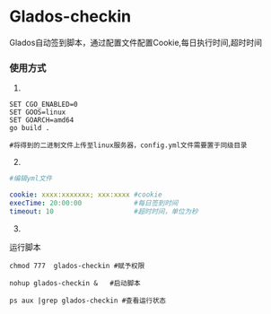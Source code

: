 # Glados-checkin
Glados自动签到脚本，通过配置文件配置Cookie,每日执行时间,超时时间

### 使用方式

1.

```shell
SET CGO_ENABLED=0
SET GOOS=linux
SET GOARCH=amd64
go build .

#将得到的二进制文件上传至linux服务器，config.yml文件需要置于同级目录
```

2.

```yaml
#编辑yml文件

cookie: xxxx:xxxxxxx; xxx:xxxx #cookie
execTime: 20:00:00             #每日签到时间
timeout: 10					   #超时时间，单位为秒
```

3.

运行脚本

```shell
chmod 777  glados-checkin #赋予权限

nohup glados-checkin &   #启动脚本

ps aux |grep glados-checkin #查看运行状态
```

